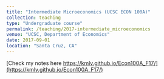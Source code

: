 ```yaml
---
title: "Intermediate Microeconomics (UCSC ECON 100A)"
collection: teaching
type: "Undergraduate course"
permalink: /teaching/2017-intermediate_microeconomics
venue: "UCSC, Department of Economics"
date: 2017-09-01
location: "Santa Cruz, CA"
---
```


[Check my notes here https://kmlv.github.io/Econ100A_F17/](https://kmlv.github.io/Econ100A_F17/)

